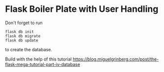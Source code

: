 # Flask Boiler Plate with User Handling


Don't forget to run
```
flask db init
flask db migrate
flask db update
```
to create the database.


Build with the help of this tutorial https://blog.miguelgrinberg.com/post/the-flask-mega-tutorial-part-iv-database
